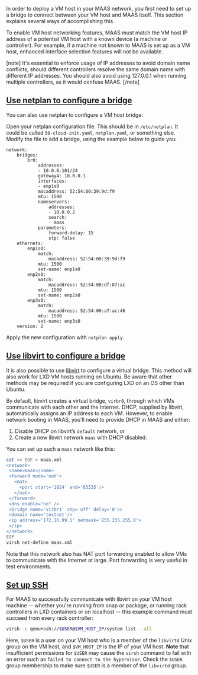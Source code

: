 <!-- deb-2-7-cli
||2.7|2.8|2.9|
|-----:|:-----:|:-----:|:-----:|
|Snap|[CLI](/t/vm-host-networking/3210) ~ [UI](/t/vm-host-networking/3211)|[CLI](/t/vm-host-networking/3212) ~ [UI](/t/vm-host-networking/3213)|[CLI](/t/vm-host-networking/3214) ~ [UI](/t/vm-host-networking/3215)|
|Packages|CLI ~ [UI](/t/vm-host-networking/3217)|[CLI](/t/vm-host-networking/3218) ~ [UI](/t/vm-host-networking/3219)|[CLI](/t/vm-host-networking/3220) ~ [UI](/t/vm-host-networking/3221)|
 deb-2-7-cli -->

<!-- deb-2-7-ui
||2.7|2.8|2.9|
|-----:|:-----:|:-----:|:-----:|
|Snap|[CLI](/t/vm-host-networking/3210) ~ [UI](/t/vm-host-networking/3211)|[CLI](/t/vm-host-networking/3212) ~ [UI](/t/vm-host-networking/3213)|[CLI](/t/vm-host-networking/3214) ~ [UI](/t/vm-host-networking/3215)|
|Packages|[CLI](/t/vm-host-networking/3216) ~ UI|[CLI](/t/vm-host-networking/3218) ~ [UI](/t/vm-host-networking/3219)|[CLI](/t/vm-host-networking/3220) ~ [UI](/t/vm-host-networking/3221)|
 deb-2-7-ui -->

<!-- deb-2-8-cli
||2.7|2.8|2.9|
|-----:|:-----:|:-----:|:-----:|
|Snap|[CLI](/t/vm-host-networking/3210) ~ [UI](/t/vm-host-networking/3211)|[CLI](/t/vm-host-networking/3212) ~ [UI](/t/vm-host-networking/3213)|[CLI](/t/vm-host-networking/3214) ~ [UI](/t/vm-host-networking/3215)|
|Packages|[CLI](/t/vm-host-networking/3216) ~ [UI](/t/vm-host-networking/3217)|CLI ~ [UI](/t/vm-host-networking/3219)|[CLI](/t/vm-host-networking/3220) ~ [UI](/t/vm-host-networking/3221)|
 deb-2-8-cli -->

<!-- deb-2-8-ui
||2.7|2.8|2.9|
|-----:|:-----:|:-----:|:-----:|
|Snap|[CLI](/t/vm-host-networking/3210) ~ [UI](/t/vm-host-networking/3211)|[CLI](/t/vm-host-networking/3212) ~ [UI](/t/vm-host-networking/3213)|[CLI](/t/vm-host-networking/3214) ~ [UI](/t/vm-host-networking/3215)|
|Packages|[CLI](/t/vm-host-networking/3216) ~ [UI](/t/vm-host-networking/3217)|[CLI](/t/vm-host-networking/3218) ~ UI|[CLI](/t/vm-host-networking/3220) ~ [UI](/t/vm-host-networking/3221)|
 deb-2-8-ui -->

<!-- deb-2-9-cli
||2.7|2.8|2.9|
|-----:|:-----:|:-----:|:-----:|
|Snap|[CLI](/t/vm-host-networking/3210) ~ [UI](/t/vm-host-networking/3211)|[CLI](/t/vm-host-networking/3212) ~ [UI](/t/vm-host-networking/3213)|[CLI](/t/vm-host-networking/3214) ~ [UI](/t/vm-host-networking/3215)|
|Packages|[CLI](/t/vm-host-networking/3216) ~ [UI](/t/vm-host-networking/3217)|[CLI](/t/vm-host-networking/3218) ~ [UI](/t/vm-host-networking/3219)|CLI ~ [UI](/t/vm-host-networking/3221)|
 deb-2-9-cli -->

<!-- deb-2-9-ui
||2.7|2.8|2.9|
|-----:|:-----:|:-----:|:-----:|
|Snap|[CLI](/t/vm-host-networking/3210) ~ [UI](/t/vm-host-networking/3211)|[CLI](/t/vm-host-networking/3212) ~ [UI](/t/vm-host-networking/3213)|[CLI](/t/vm-host-networking/3214) ~ [UI](/t/vm-host-networking/3215)|
|Packages|[CLI](/t/vm-host-networking/3216) ~ [UI](/t/vm-host-networking/3217)|[CLI](/t/vm-host-networking/3218) ~ [UI](/t/vm-host-networking/3219)|[CLI](/t/vm-host-networking/3220) ~ UI|
 deb-2-9-ui -->

<!-- snap-2-7-cli
||2.7|2.8|2.9|
|-----:|:-----:|:-----:|:-----:|
|Snap|CLI ~ [UI](/t/vm-host-networking/3211)|[CLI](/t/vm-host-networking/3212) ~ [UI](/t/vm-host-networking/3213)|[CLI](/t/vm-host-networking/3214) ~ [UI](/t/vm-host-networking/3215)|
|Packages|[CLI](/t/vm-host-networking/3216) ~ [UI](/t/vm-host-networking/3217)|[CLI](/t/vm-host-networking/3218) ~ [UI](/t/vm-host-networking/3219)|[CLI](/t/vm-host-networking/3220) ~ [UI](/t/vm-host-networking/3221)|
 snap-2-7-cli -->

<!-- snap-2-7-ui
||2.7|2.8|2.9|
|-----:|:-----:|:-----:|:-----:|
|Snap|[CLI](/t/vm-host-networking/3210) ~ UI|[CLI](/t/vm-host-networking/3212) ~ [UI](/t/vm-host-networking/3213)|[CLI](/t/vm-host-networking/3214) ~ [UI](/t/vm-host-networking/3215)|
|Packages|[CLI](/t/vm-host-networking/3216) ~ [UI](/t/vm-host-networking/3217)|[CLI](/t/vm-host-networking/3218) ~ [UI](/t/vm-host-networking/3219)|[CLI](/t/vm-host-networking/3220) ~ [UI](/t/vm-host-networking/3221)|
 snap-2-7-ui -->

<!-- snap-2-8-cli
||2.7|2.8|2.9|
|-----:|:-----:|:-----:|:-----:|
|Snap|[CLI](/t/vm-host-networking/3210) ~ [UI](/t/vm-host-networking/3211)|CLI ~ [UI](/t/vm-host-networking/3213)|[CLI](/t/vm-host-networking/3214) ~ [UI](/t/vm-host-networking/3215)|
|Packages|[CLI](/t/vm-host-networking/3216) ~ [UI](/t/vm-host-networking/3217)|[CLI](/t/vm-host-networking/3218) ~ [UI](/t/vm-host-networking/3219)|[CLI](/t/vm-host-networking/3220) ~ [UI](/t/vm-host-networking/3221)|
 snap-2-8-cli -->

<!-- snap-2-8-ui
||2.7|2.8|2.9|
|-----:|:-----:|:-----:|:-----:|
|Snap|[CLI](/t/vm-host-networking/3210) ~ [UI](/t/vm-host-networking/3211)|[CLI](/t/vm-host-networking/3212) ~ UI|[CLI](/t/vm-host-networking/3214) ~ [UI](/t/vm-host-networking/3215)|
|Packages|[CLI](/t/vm-host-networking/3216) ~ [UI](/t/vm-host-networking/3217)|[CLI](/t/vm-host-networking/3218) ~ [UI](/t/vm-host-networking/3219)|[CLI](/t/vm-host-networking/3220) ~ [UI](/t/vm-host-networking/3221)|
 snap-2-8-ui -->

<!-- snap-2-9-cli
||2.7|2.8|2.9|
|-----:|:-----:|:-----:|:-----:|
|Snap|[CLI](/t/vm-host-networking/3210) ~ [UI](/t/vm-host-networking/3211)|[CLI](/t/vm-host-networking/3212) ~ [UI](/t/vm-host-networking/3213)|CLI ~ [UI](/t/vm-host-networking/3215)|
|Packages|[CLI](/t/vm-host-networking/3216) ~ [UI](/t/vm-host-networking/3217)|[CLI](/t/vm-host-networking/3218) ~ [UI](/t/vm-host-networking/3219)|[CLI](/t/vm-host-networking/3220) ~ [UI](/t/vm-host-networking/3221)|
 snap-2-9-cli -->

<!-- snap-2-9-ui
||2.7|2.8|2.9|
|-----:|:-----:|:-----:|:-----:|
|Snap|[CLI](/t/vm-host-networking/3210) ~ [UI](/t/vm-host-networking/3211)|[CLI](/t/vm-host-networking/3212) ~ [UI](/t/vm-host-networking/3213)|[CLI](/t/vm-host-networking/3214) ~ UI|
|Packages|[CLI](/t/vm-host-networking/3216) ~ [UI](/t/vm-host-networking/3217)|[CLI](/t/vm-host-networking/3218) ~ [UI](/t/vm-host-networking/3219)|[CLI](/t/vm-host-networking/3220) ~ [UI](/t/vm-host-networking/3221)|
 snap-2-9-ui -->

In order to  deploy a VM host in your MAAS network, you first need to set up a bridge to connect between your VM host and MAAS itself.  This section explains several ways of accomplishing this.

<!-- snap-2-7-ui deb-2-7-ui
#### Four questions you may have:

1. [How do I set up a VM host bridge with the web UI?](#heading--maas-bridge-web-ui)
2. [How do I set up a VM host bridge with netplan?](#heading--maas-bridge-netplan)
3. [How do I set up a VM host bridge with libvirt?](#heading--maas-bridge-libvirt)
4. [How do I set up SSH for use by libvirt?](#heading--set-up-ssh)
 snap-2-7-ui deb-2-7-ui -->
 
<!-- snap-2-8-ui snap-2-9-ui deb-2-8-ui deb-2-9-ui
#### Five questions you may have:

1. [How do I set up a VM host bridge with the web UI?](#heading--maas-bridge-web-ui)
2. [How do I set up a VM host bridge with netplan?](#heading--maas-bridge-netplan)
3. [How do I set up a VM host bridge with libvirt?](#heading--maas-bridge-libvirt)
4. [How do I set up SSH for use by libvirt?](#heading--set-up-ssh)
5. [How do I make LXD available for hosting?](#heading--lxd-setup)

Note that LXD sets up a bridge as part of the [initialization process](#heading--lxd-setup), so you shouldn't have to worry about explicitly setting up networks if you're using an LXD VM host.
 snap-2-8-ui snap-2-9-ui deb-2-8-ui deb-2-9-ui -->

<!-- snap-2-7-cli deb-2-7-cli 
#### Four questions you may have:

1. [How do I set up a VM host bridge with the MAAS CLI/API?](#heading--maas-bridge-cli)
2. [How do I set up a VM host bridge with netplan?](#heading--maas-bridge-netplan)
3. [How do I set up a VM host bridge with libvirt?](#heading--maas-bridge-libvirt)
4. [How do I set up SSH for use by libvirt?](#heading--set-up-ssh)
 snap-2-7-cli deb-2-7-cli -->

<!-- snap-2-7-cli snap-2-8-cli snap-2-9-cli deb-2-7-cli deb-2-8-cli deb-2-9-cli
#### Five questions you may have:

1. [How do I set up a VM host bridge with the MAAS CLI/API?](#heading--maas-bridge-cli)
2. [How do I set up a VM host bridge with netplan?](#heading--maas-bridge-netplan)
3. [How do I set up a VM host bridge with libvirt?](#heading--maas-bridge-libvirt)
4. [How do I set up SSH for use by libvirt?](#heading--set-up-ssh)
5. [How do I make LXD available for hosting?](#heading--lxd-setup)

Note that LXD sets up a bridge as part of the [initialization process](#heading--lxd-setup), so you shouldn't have to worry about explicitly setting up networks if you're using an LXD VM host.
snap-2-7-cli snap-2-8-cli snap-2-9-cli deb-2-7-cli deb-2-8-cli deb-2-9-cli -->

To enable VM host networking features, MAAS must match the VM host IP address of a potential VM host with a known device (a machine or controller). For example, if a machine not known to MAAS is set up as a VM host, enhanced interface selection features will not be available.

[note]
It's essential to enforce usage of IP addresses to avoid domain name conflicts, should different controllers resolve the same domain name with different IP addresses. You should also avoid using 127.0.0.1 when running multiple controllers, as it would confuse MAAS.
[/note]

<!-- snap-2-7-ui snap-2-8-ui snap-2-9-ui deb-2-7-ui deb-2-8-ui deb-2-9-ui
<a href="#heading--maas-bridge-web-ui"><h2 id="heading--maas-bridge-web-ui">Set up VM host bridge with MAAS UI</h2></a>

You can use the MAAS UI to configure a bridge to connect a VM host to MAAS:

Select the machine you want to use as a VM host, switch to the "Network" tab. Select the network where you want to create the bridge and click "Create bridge:"

<a href="https://discourse.maas.io/uploads/default/original/1X/29624d737106c5bad777aee9d2c8cad9c3de7151.jpeg" target = "_blank"><img src="https://discourse.maas.io/uploads/default/original/1X/29624d737106c5bad777aee9d2c8cad9c3de7151.jpeg"></a> 

Configure the bridge on a subnet MAAS controls.  You may use any IP mode for the bridge:

<a href="https://discourse.maas.io/uploads/default/original/1X/dd8567ff1cd76606c5ce1751e606fcfab2bc7ce2.jpeg" target = "_blank"><img src="https://discourse.maas.io/uploads/default/original/1X/dd8567ff1cd76606c5ce1751e606fcfab2bc7ce2.jpeg"></a> 

When you're done, it should look something like this:

<a href="https://discourse.maas.io/uploads/default/original/1X/e392d638f0acecb9d54c81bbca4ee17cbcd05445.jpeg" target = "_blank"><img src="https://discourse.maas.io/uploads/default/original/1X/e392d638f0acecb9d54c81bbca4ee17cbcd05445.jpeg"></a> 

Then you can deploy Ubuntu.

snap-2-7-ui snap-2-8-ui snap-2-9-ui deb-2-7-ui deb-2-8-ui deb-2-9-ui -->

<!-- snap-2-7-cli snap-2-8-cli snap-2-9-cli deb-2-7-cli deb-2-8-cli deb-2-9-cli
<a href="#heading--maas-bridge-cli"><h2 id="heading--maas-bridge-cli">Use the MAAS API to configure a bridge</h2></a>

You can also use the MAAS CLI/API to configure a VM host bridge, with the following procedure:

1. Select the interface you wish to configure the bridge on. This example uses the boot interface, since the boot interface must be connected to a MAAS controlled network -- but any interface is allowed:

        INTERFACE_ID=$(maas $PROFILE machine read $SYSTEM_ID | jq .boot_interface.id)

2. Create the bridge:

         BRIDGE_ID=$(maas $PROFILE interfaces create-bridge $SYSTEM_ID name=br0 parent=$INTERFACE_ID | jq .id)

3. Select the subnet where you want the bridge (this should be a MAAS controlled subnet):

        SUBNET_ID=$(maas $PROFILE subnets read | jq -r '.[] | select(.cidr == "10.0.0.0/24" and .managed == true).id')

4. Connect the bridge to the subnet:

          maas $PROFILE interface link-subnet $SYSTEM_ID $BRIDGE_ID subnet=$SUBNET_ID mode="STATIC" ip_address="10.0.0.101"

snap-2-7-cli snap-2-8-cli snap-2-9-cli deb-2-7-cli deb-2-8-cli deb-2-9-cli -->

<a href="#heading--maas-bridge-netplan"><h2 id="heading--maas-bridge-netplan">Use netplan to configure a bridge</h2></a>

You can also use netplan to configure a VM host bridge:

Open your netplan configuration file.  This should be in `/etc/netplan`.  It could be called `50-cloud-init.yaml`, `netplan.yaml`, or something else.  Modify the file to add a bridge, using the example below to guide you:

```
network:
    bridges:
        br0:
            addresses:
            - 10.0.0.101/24
            gateway4: 10.0.0.1
            interfaces:
            - enp1s0
            macaddress: 52:54:00:39:9d:f9
            mtu: 1500
            nameservers:
                addresses:
                - 10.0.0.2
                search:
                - maas
            parameters:
                forward-delay: 15
                stp: false
    ethernets:
        enp1s0:
            match:
                macaddress: 52:54:00:39:9d:f9
            mtu: 1500
            set-name: enp1s0
        enp2s0:
            match:
                macaddress: 52:54:00:df:87:ac
            mtu: 1500
            set-name: enp2s0
        enp3s0:
            match:
                macaddress: 52:54:00:a7:ac:46
            mtu: 1500
            set-name: enp3s0
    version: 2
```

Apply the new configuration with `netplan apply`.

<a href="#heading--maas-bridge-libvirt"><h2 id="heading--maas-bridge-libvirt">Use libvirt to configure a bridge</h2></a>

It is also possible to use [libvirt](https://ubuntu.com/server/docs/virtualization-libvirt) to configure a virtual bridge.  This method will also work for LXD VM hosts running on Ubuntu.  Be aware that other methods may be required if you are configuring LXD on an OS other than Ubuntu.

By default, libvirt creates a virtual bridge, `virbr0`, through which VMs communicate with each other and the Internet. DHCP, supplied by libvirt, automatically assigns an IP address to each VM.  However, to enable network booting in MAAS, you’ll need to provide DHCP in MAAS and either:

1.  Disable DHCP on libvirt’s `default` network, or
2.  Create a new libvirt network `maas` with DHCP disabled.

You can set up such a `maas` network like this:

``` bash
cat << EOF > maas.xml
<network>
 <name>maas</name>
 <forward mode='nat'>
   <nat>
     <port start='1024' end='65535'/>
   </nat>
 </forward>
 <dns enable="no" />
 <bridge name='virbr1' stp='off' delay='0'/>
 <domain name='testnet'/>
 <ip address='172.16.99.1' netmask='255.255.255.0'>
 </ip>
</network>
EOF
virsh net-define maas.xml
```

Note that this network also has NAT port forwarding enabled to allow VMs to communicate with the Internet at large. Port forwarding is very useful in test environments.

<a href="#heading--set-up-ssh"><h2 id="heading--set-up-ssh">Set up SSH</h2></a>

For MAAS to successfully communicate with libvirt on your VM host machine -- whether you're running from snap or package, or running rack controllers in LXD containers or on localhost -- this example command must succeed from every rack controller:

``` bash
virsh -c qemu+ssh://$USER@$VM_HOST_IP/system list --all
```

Here, `$USER` is a user on your VM host who is a member of the `libvirtd` Unix group on the VM host, and `$VM_HOST_IP` is the IP of your VM host.  **Note** that insufficient permissions for `$USER` may cause the `virsh` command to fail with an error such as `failed to connect to the hypervisor`. Check the `$USER` group membership to make sure `$USER` is a member of the `libvirtd` group.

<!-- deb-2-7-ui deb-2-7-cli deb-2-8-ui deb-2-8-cli deb-2-9-ui deb-2-9-cli
<a href="#heading--libvirt-ssh"><h3 id="heading--libvirt-ssh">Set up SSH (libvirt only)</h3></a>

The `maas` user on your rack controllers will issue all libvirt commands. Therefore, you'll need to set up SSH public keys on every rack controller for user `maas`.  First create SSH keys on all rack controllers:

``` bash
$ sudo -i
root@maas:~$ mkdir -p /var/snap/maas/current/root/.ssh
root@maas:~$ cd /var/snap/maas/current/root/.ssh
root@maas:~$ ssh-keygen -f id_rsa
```

Next, add the contents of `~maas/.ssh/id_rsa.pub` to the VM host user's `~$USER/.ssh/authorized_keys`. To accomplish this, log into your VM host node, via SSH, from a host for which MAAS has a matching public SSH key.
 deb-2-7-ui deb-2-7-cli deb-2-8-ui deb-2-8-cli deb-2-9-ui deb-2-9-cli -->

<!-- snap-2-7-ui snap-2-7-cli snap-2-8-ui snap-2-8-cli snap-2-9-ui snap-2-9-cli
<a href="#heading--set-up-ssah-lv"><h3 id="heading--set-up-ssah-lv">Set up SSH (libvirt only)</h3></a>

If you installed MAAS via snap, then create the needed SSH keys this way:

``` bash
sudo mkdir -p /var/snap/maas/current/root/.ssh
cd /var/snap/maas/current/root/.ssh
sudo ssh-keygen -f id_rsa
```

Finally, you'll need to add `id_rsa.pub` to the `authorized_keys` file in `/home/<vm-host-user-homedir-name>/.ssh/`,  where `<vm-host-user-homedir-name>` is the name of your VM host user.
 snap-2-7-ui snap-2-7-cli snap-2-8-ui snap-2-8-cli snap-2-9-ui snap-2-9-cli -->

<!-- snap-2-8-ui snap-2-8-cli deb-2-8-ui deb-2-8-cli snap-2-9-ui snap-2-9-cli deb-2-9-ui deb-2-9-cli
<a href="#heading--lxd-setup"><h2 id="heading--lxd-setup">Make LXD available for VM hosting (Beta)</h2></a>

Assuming that you want to use LXD VM hosts --currently a Beta feature -- you need to install the correct version of LXD. Prior to the release of Ubuntu 20.04 LXD was installed using Debian packages. The Debian packaged version of LXD is too old to use with MAAS. If this is the case, you’ll need to remove the LXD Debian packages and install the Snap version.  Note that you cannot install both Debian and snap versions, as this creates a conflict.

<a href="#heading--reinstalling-lxd"><h3 id="heading--reinstalling-lxd">Removing older versions of LXD</h3></a>

If you're on a version of Ubuntu older than 20.04, or you have the Debian version of LXD, start the uninstall process with the following command:

``` bash
sudo apt-get purge -y *lxd* *lxc*
```

This command should result in output that looks something like this:

``` bash
Reading package lists... Done
Building dependency tree      
Reading state information... Done
Note, selecting 'lxde-core' for glob '*lxd*'
Note, selecting 'python-pylxd-doc' for glob '*lxd*'
Note, selecting 'python3-pylxd' for glob '*lxd*'
Note, selecting 'python-nova-lxd' for glob '*lxd*'
Note, selecting 'lxde-common' for glob '*lxd*'
Note, selecting 'lxde-icon-theme' for glob '*lxd*'
Note, selecting 'lxde-settings-daemon' for glob '*lxd*'
Note, selecting 'lxde' for glob '*lxd*'
Note, selecting 'lxdm' for glob '*lxd*'
Note, selecting 'lxd' for glob '*lxd*'
Note, selecting 'lxd-tools' for glob '*lxd*'
Note, selecting 'python-pylxd' for glob '*lxd*'
Note, selecting 'lxdm-dbg' for glob '*lxd*'
Note, selecting 'lxde-session' for glob '*lxd*'
Note, selecting 'nova-compute-lxd' for glob '*lxd*'
Note, selecting 'openbox-lxde-session' for glob '*lxd*'
Note, selecting 'python-nova.lxd' for glob '*lxd*'
Note, selecting 'lxd-client' for glob '*lxd*'
Note, selecting 'openbox-lxde-session' instead of 'lxde-session'
Note, selecting 'lxctl' for glob '*lxc*'
Note, selecting 'lxc-common' for glob '*lxc*'
Note, selecting 'python3-lxc' for glob '*lxc*'
Note, selecting 'libclxclient-dev' for glob '*lxc*'
Note, selecting 'lxc-templates' for glob '*lxc*'
Note, selecting 'lxc1' for glob '*lxc*'
Note, selecting 'lxc-dev' for glob '*lxc*'
Note, selecting 'lxc' for glob '*lxc*'
Note, selecting 'liblxc1' for glob '*lxc*'
Note, selecting 'lxc-utils' for glob '*lxc*'
Note, selecting 'vagrant-lxc' for glob '*lxc*'
Note, selecting 'libclxclient3' for glob '*lxc*'
Note, selecting 'liblxc-dev' for glob '*lxc*'
Note, selecting 'nova-compute-lxc' for glob '*lxc*'
Note, selecting 'python-lxc' for glob '*lxc*'
Note, selecting 'liblxc-common' for glob '*lxc*'
Note, selecting 'golang-gopkg-lxc-go-lxc.v2-dev' for glob '*lxc*'
Note, selecting 'lxcfs' for glob '*lxc*'
Note, selecting 'liblxc-common' instead of 'lxc-common'
Package 'golang-gopkg-lxc-go-lxc.v2-dev' is not installed, so not removed
Package 'libclxclient-dev' is not installed, so not removed
Package 'libclxclient3' is not installed, so not removed
Package 'lxc-templates' is not installed, so not removed
Package 'lxctl' is not installed, so not removed
Package 'lxde' is not installed, so not removed
Package 'lxde-common' is not installed, so not removed
Package 'lxde-core' is not installed, so not removed
Package 'lxde-icon-theme' is not installed, so not removed
Package 'lxde-settings-daemon' is not installed, so not removed
Package 'lxdm' is not installed, so not removed
Package 'lxdm-dbg' is not installed, so not removed
Package 'openbox-lxde-session' is not installed, so not removed
Package 'python-lxc' is not installed, so not removed
Package 'python3-lxc' is not installed, so not removed
Package 'vagrant-lxc' is not installed, so not removed
Package 'liblxc-dev' is not installed, so not removed
Package 'lxc-dev' is not installed, so not removed
Package 'nova-compute-lxc' is not installed, so not removed
Package 'nova-compute-lxd' is not installed, so not removed
Package 'python-nova-lxd' is not installed, so not removed
Package 'python-pylxd' is not installed, so not removed
Package 'python-pylxd-doc' is not installed, so not removed
Package 'lxc' is not installed, so not removed
Package 'lxc-utils' is not installed, so not removed
Package 'lxc1' is not installed, so not removed
Package 'lxd-tools' is not installed, so not removed
Package 'python-nova.lxd' is not installed, so not removed
Package 'python3-pylxd' is not installed, so not removed
The following packages were automatically installed and are no longer required:
  dns-root-data dnsmasq-base ebtables libuv1 uidmap xdelta3
Use 'sudo apt autoremove' to remove them.
The following packages will be REMOVED:
  liblxc-common* liblxc1* lxcfs* lxd* lxd-client*
0 upgraded, 0 newly installed, 5 to remove and 21 not upgraded.
pAfter this operation, 34.1 MB disk space will be freed.
(Reading database ... 67032 files and directories currently installed.)
Removing lxd (3.0.3-0ubuntu1~18.04.1) ...
Removing lxd dnsmasq configuration
Removing lxcfs (3.0.3-0ubuntu1~18.04.2) ...
Removing lxd-client (3.0.3-0ubuntu1~18.04.1) ...
Removing liblxc-common (3.0.3-0ubuntu1~18.04.1) ...
Removing liblxc1 (3.0.3-0ubuntu1~18.04.1) ...
Processing triggers for man-db (2.8.3-2ubuntu0.1) ...
Processing triggers for libc-bin (2.27-3ubuntu1) ...
(Reading database ... 66786 files and directories currently installed.)
Purging configuration files for liblxc-common (3.0.3-0ubuntu1~18.04.1) ...
Purging configuration files for lxd (3.0.3-0ubuntu1~18.04.1) ...
Purging configuration files for lxcfs (3.0.3-0ubuntu1~18.04.2) ...
Processing triggers for systemd (237-3ubuntu10.40) ...
Processing triggers for ureadahead (0.100.0-21) ...
```

You should also autoremove packages no longer needed by LXD:

``` bash
$ sudo apt-get autoremove -y
```

Output from this command should be similar to:

``` bash
Reading package lists... Done
Building dependency tree      
Reading state information... Done
The following packages will be REMOVED:
  dns-root-data dnsmasq-base ebtables libuv1 uidmap xdelta3
0 upgraded, 0 newly installed, 6 to remove and 21 not upgraded.
After this operation, 1860 kB disk space will be freed.
(Reading database ... 66769 files and directories currently installed.)
Removing dns-root-data (2018013001) ...
Removing dnsmasq-base (2.79-1) ...
Removing ebtables (2.0.10.4-3.5ubuntu2.18.04.3) ...
Removing libuv1:amd64 (1.18.0-3) ...
Removing uidmap (1:4.5-1ubuntu2) ...
Removing xdelta3 (3.0.11-dfsg-1ubuntu1) ...
Processing triggers for man-db (2.8.3-2ubuntu0.1) ...
Processing triggers for libc-bin (2.27-3ubuntu1) ...
```

Now install LXD from the Snap:

``` bash
$ sudo snap install lxd
2020-05-20T22:02:57Z INFO Waiting for restart...
lxd 4.1 from Canonical✓ installed
```

<a href="#heading--newer-lxd"><h3 id="heading--newer-lxd">Refreshing LXD on 20.04</h3></a>

If you are on 20.04 or above LXD should be installed by default, but it's a good idea to make sure it's up to date:

``` bash
$ sudo snap refresh
All snaps up to date.
```

<a href="#heading--lxd-init"><h3 id="heading--lxd-init">Initialise LXD prior to use</h3></a>

Once LXD is installed it needs to be configured with `lxd init` before first use:

``` bash
$ sudo lxd init
```

Your interactive output should look something like the following. Note a few points important points about these questions:

1. `Would you like to use LXD clustering? (yes/no) [default=no]: no` - MAAS does not support LXD clusters in this Beta version.

2. `Name of the storage back-end to use (btrfs, dir, lvm, zfs, ceph) [default=zfs]: dir` - Beta testing has primarily been with dir; other options should work, but less testing has been done, so use at your own risk.

3. `Would you like to connect to a MAAS server? (yes/no) [default=no]: no` - When LXD is connected to MAAS containers or virtual machines created by LXD will be automatically added to MAAS as devices.  This feature should work, but has limited testing in this Beta version.

4. `Would you like to configure LXD to use an existing bridge or host interface? (yes/no) [default=no]: yes` - The bridge LXD creates is isolated and not managed by MAAS. If this bridge is used, you would be able to add the LXD VM host and compose virtual machines, but commissioning, deploying, and any other MAAS action which uses the network will fail -- so `yes` is the correct answer here.

5. `Name of the existing bridge or host interface: br0` - br0 is the name of the bridge the user configured (see sections above) which is connected to a MAAS-managed network.

6. `Trust password for new clients:` - This is the password the user will enter when connecting with MAAS.


``` bash
Would you like to use LXD clustering? (yes/no) [default=no]: no
Do you want to configure a new storage pool? (yes/no) [default=yes]: yes
Name of the new storage pool [default=default]:  
Name of the storage back-end to use (btrfs, dir, lvm, zfs, ceph) [default=zfs]: dir
Would you like to connect to a MAAS server? (yes/no) [default=no]: no
Would you like to create a new local network bridge? (yes/no) [default=yes]: no
Would you like to configure LXD to use an existing bridge or host interface? (yes/no) [default=no]: yes
Name of the existing bridge or host interface: br0
Would you like LXD to be available over the network? (yes/no) [default=no]: yes
pAddress to bind LXD to (not including port) [default=all]:
Port to bind LXD to [default=8443]:
Trust password for new clients:
Again:
Would you like stale cached images to be updated automatically? (yes/no) [default=yes]
Would you like a YAML "lxd init" preseed to be printed? (yes/no) [default=no]:
```

After initialising LXD, you will also want to make sure that LXD is not trying to provide DHCP for the new local network bridge.  You can check this with the following command:

```
lxc network show lxdbr0
```

If you didn't accept the default bridge name (lxdbr0), substitute your name for that new bridge in the command above. This will produce output something like this:

```
config:
  dns.mode: managed
  ipv4.address: 10.146.214.1/24
  ipv4.dhcp: "true"
  ipv4.nat: "true"
  ipv6.address: fd42:c560:ee59:bb2::1/64
  ipv6.dhcp: "true"
  ipv6.nat: "true"
description: ""
name: lxdbr0
type: bridge
used_by:
- /1.0/profiles/default
managed: true
status: Created
locations:
- none
```

There is a [quick tutorial](https://github.com/lxc/lxd/blob/master/doc/networks.md) on the possible settings here.  For simplicity, to turn off LXD-provided DHCP, you need to change three settings, as follows:

```
lxc network set lxdbr0 dns.mode=none
lxc network set lxdbr0 ipv4.dhcp=false
lxc network set lxdbr0 ipv6.dhcp=false
```

You can check your work by repeating the `show` command:

```
$ lxc network show lxdbr0
config:
  dns.mode: none
  ipv4.address: 10.146.214.1/24
  ipv4.dhcp: "false"
  ipv4.nat: "true"
  ipv6.address: fd42:c560:ee59:bb2::1/64
  ipv6.dhcp: "false"
  ipv6.nat: "true"
description: ""
name: lxdbr0
type: bridge
used_by:
- /1.0/profiles/default
managed: true
status: Created
locations:
- none
```

Once that's done, the LXD host is now ready to be added to MAAS as an LXD VM host. Upon adding the VM host, its own commissioning information will be refreshed.

When composing a virtual machine with LXD, MAAS uses either the 'maas' LXD profile, or (if that doesn't exist) the 'default' LXD profile. The profile is used to determine which bridge to use. Users may also add additional LXD options to the profile which are not yet supported in MAAS.

 snap-2-8-ui snap-2-8-cli deb-2-8-ui deb-2-8-cli snap-2-9-ui snap-2-9-cli deb-2-9-ui deb-2-9-cli -->


